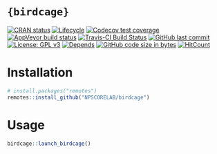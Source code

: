 
<!-- README.Rmd generates README.md. -->

# `{birdcage}`

<!-- badges: start -->

[![CRAN
status](https://www.r-pkg.org/badges/version/birdcage)](https://cran.r-project.org/package=birdcage)
[![Lifecycle](https://img.shields.io/badge/lifecycle-maturing-orange.svg)](https://www.tidyverse.org/lifecycle/#maturing)
[![Codecov test
coverage](https://codecov.io/gh/NPSCORELAB/birdcage/branch/master/graph/badge.svg)](https://codecov.io/gh/NPSCORELAB/birdcage?branch=master)
[![AppVeyor build
status](https://ci.appveyor.com/api/projects/status/github/NPSCORELAB/birdcage?branch=master&svg=true)](https://ci.appveyor.com/project/NPSCORELAB/birdcage)
[![Travis-CI Build
Status](https://travis-ci.org/NPSCORELAB/birdcage.svg?branch=master)](https://travis-ci.org/NPSCORELAB/birdcage)
[![GitHub last
commit](https://img.shields.io/github/last-commit/NPSCORELAB/birdcage.svg)](https://github.com/NPSCORELAB/birdcage/commits/master)
[![License: GPL
v3](https://img.shields.io/badge/License-GPLv3-blue.svg)](https://www.gnu.org/licenses/gpl-3.0)
[![Depends](https://img.shields.io/badge/Depends-GNU_R%3E=3.3-blue.svg)](https://www.r-project.org/)
[![GitHub code size in
bytes](https://img.shields.io/github/languages/code-size/NPSCORELAB/birdcage.svg)](https://github.com/NPSCORELAB/birdcage)
[![HitCount](http://hits.dwyl.io/NPSCORELAB/birdcage.svg)](http://hits.dwyl.io/NPSCORELAB/birdcage)
<!-- badges: end -->

# Installation

``` r
# install.packages("remotes")
remotes::install_github("NPSCORELAB/birdcage")
```

# Usage

``` r
birdcage::launch_birdcage()
```
